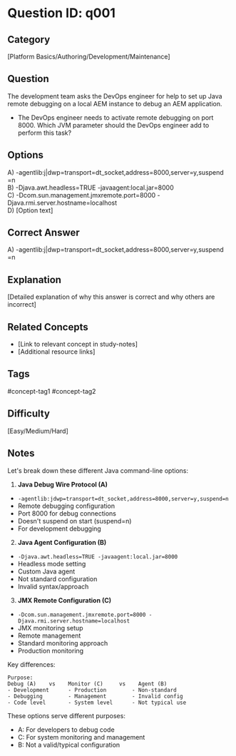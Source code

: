 # Question ID: q001

## Category
[Platform Basics/Authoring/Development/Maintenance]

## Question
The development team asks the DevOps engineer for help to set up Java remote debugging on a local AEM instance to debug an AEM application.
- The DevOps engineer needs to activate remote debugging on port 8000.
Which JVM parameter should the DevOps engineer add to perform this task?

## Options
A) -agentlib:j|dwp=transport=dt_socket,address=8000,server=y,suspend =n  <br /> 
B) -Djava.awt.headless=TRUE -javaagent:local.jar=8000 <br /> 
C) -Dcom.sun.management.jmxremote.port=8000 -Djava.rmi.server.hostname=localhost <br /> 
D) [Option text]  <br /> 

## Correct Answer
A) -agentlib:j|dwp=transport=dt_socket,address=8000,server=y,suspend =n 

## Explanation
[Detailed explanation of why this answer is correct and why others are incorrect]

## Related Concepts
- [Link to relevant concept in study-notes]
- [Additional resource links]

## Tags
#concept-tag1 #concept-tag2

## Difficulty
[Easy/Medium/Hard]

## Notes
Let's break down these different Java command-line options:

1. **Java Debug Wire Protocol (A)**
- `-agentlib:jdwp=transport=dt_socket,address=8000,server=y,suspend=n`
- Remote debugging configuration
- Port 8000 for debug connections
- Doesn't suspend on start (suspend=n)
- For development debugging

2. **Java Agent Configuration (B)**
- `-Djava.awt.headless=TRUE -javaagent:local.jar=8000`
- Headless mode setting
- Custom Java agent
- Not standard configuration
- Invalid syntax/approach

3. **JMX Remote Configuration (C)**
- `-Dcom.sun.management.jmxremote.port=8000 -Djava.rmi.server.hostname=localhost`
- JMX monitoring setup
- Remote management
- Standard monitoring approach
- Production monitoring

Key differences:
```
Purpose:
Debug (A)    vs    Monitor (C)     vs    Agent (B)
- Development      - Production        - Non-standard
- Debugging        - Management        - Invalid config
- Code level       - System level      - Not typical use
```

These options serve different purposes:
- A: For developers to debug code
- C: For system monitoring and management
- B: Not a valid/typical configuration